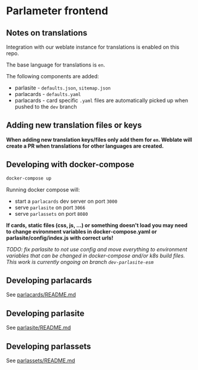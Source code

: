 # Parlameter frontend


## Notes on translations

Integration with our weblate instance for translations is enabled on this repo.

The base language for translations is `en`.

The following components are added:
- parlasite - `defaults.json`, `sitemap.json`
- parlacards - `defaults.yaml`
- parlacards - card specific `.yaml` files are automatically picked up when pushed to the `dev` branch

## Adding new translation files or keys

**When adding new translation keys/files only add them for `en`. Weblate will create a PR when translations for other languages are created.**

## Developing with docker-compose

```sh
docker-compose up
```

Running docker compose will:
- start a `parlacards` dev server on port `3000`
- serve `parlasite` on port `3066`
- serve `parlassets` on port `8080`

**If cards, static files (css, js, ...) or something doesn't load you may need to change evironment variables in docker-compose.yaml or parlasite/config/index.js with correct urls!**

_TODO: fix parlasite to not use config and move everything to environment variables that can be changed in docker-compose and/or k8s build files. This work is currently ongoing on branch `dev-parlasite-esm`_

## Developing parlacards

See [parlacards/README.md](./parlacards/README.md)

## Developing parlasite

See [parlasite/README.md](./parlasite/README.md)

## Developing parlassets

See [parlassets/README.md](./parlassets/README.md)
